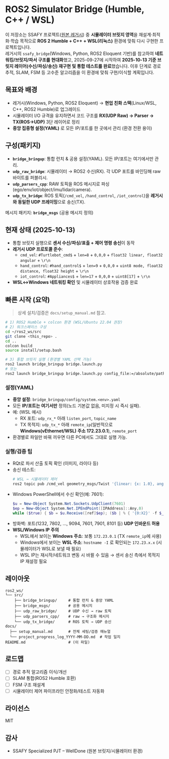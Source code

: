 # ROS2 Simulator Bridge (Humble, C++ / WSL)

이 저장소는 SSAFY 프로젝트([원본 레거시](https://github.com/RkaB8888/SSAFY-Specialized-PJT-WellDone.git)) 중 **시뮬레이터 브릿지 영역**을 재설계·최적화·학습 목적으로 **ROS 2 Humble + C++ + WSL(리눅스)** 환경에 맞춰 다시 구현한 프로젝트입니다.  
레거시의 `ssafy_bridge`(Windows, Python, ROS2 Eloquent 기반)를 참고하여 **네트워킹/브릿지/파서 구조를 현대화**했고, 2025-09-27에 시작하여 **2025-10-13 기준 브릿지 레이어(수신/파싱/송신) 재구현 및 통합 테스트를 완료**했습니다. 이후 단계로 경로추적, SLAM, FSM 등 고수준 알고리즘을 이 환경에 맞춰 구현/이식할 계획입니다.

## 목표와 배경
- 레거시(Windows, Python, ROS2 Eloquent) → **현업 친화 스택**(Linux/WSL, C++, ROS2 Humble)로 업그레이드
- 시뮬레이터 I/O 규격을 유지하면서 코드 구조를 **RX(UDP Raw) → Parser → TX(ROS→UDP)** 3단 레이어로 정리
- **중앙 집중형 설정(YAML)** 로 모든 IP/포트를 한 곳에서 관리 (환경 전환 용이)

## 구성(패키지)
- **`bridge_bringup`**: 통합 런치 & 공용 설정(YAML). 모든 IP/포트는 여기에서만 관리.
- **`udp_raw_bridge`**: 시뮬레이터 → ROS2 수신(RX). 각 UDP 포트를 바인딩해 raw 바이트를 퍼블리시.
- **`udp_parsers_cpp`**: RAW 토픽을 ROS 메시지로 파싱(ego/env/iot/object/imu/lidar/camera).
- **`udp_tx_bridge`**: ROS 토픽(`/cmd_vel`, `/hand_control`, `/iot_control`)을 **레거시와 동일한 UDP 프레이밍**으로 송신(TX).

메시지 패키지: **`bridge_msgs`** (공용 메시지 정의)

## 현재 상태 (2025-10-13)
- 통합 브릿지 실행으로 **센서 수신/파싱/표출 + 제어 명령 송신**이 동작
- **레거시 UDP 프로토콜 준수**:
  - `cmd_vel`: `#Turtlebot_cmd$` + `len=8` + `0,0,0` + `float32 linear, float32 angular` + `\r\n`
  - `hand_control`: `#hand_control$` + `len=9` + `0,0,0` + `uint8 mode, float32 distance, float32 height` + `\r\n`
  - `iot_control`: `#Appliances$` + `len=17` + `0,0,0` + `uint8[17]` + `\r\n`
- **WSL↔Windows 네트워킹 확인** 및 시뮬레이터 상호작용 검증 완료

## 빠른 시작 (요약)
> 상세 설치/검증은 `docs/setup_manual.md` 참고.

```bash
# 1) ROS2 Humble + colcon 환경 (WSL/Ubuntu 22.04 권장)
# 2) 워크스페이스 구성
cd ~/ros2_ws/src
git clone <this_repo> .
cd ..
colcon build
source install/setup.bash

# 3) 통합 브릿지 실행 (환경별 YAML 선택 가능)
ros2 launch bridge_bringup bridge.launch.py
# 또는
ros2 launch bridge_bringup bridge.launch.py config_file:=/absolute/path/to/system.<env>.yaml
```

### 설정(YAML)
- **중앙 설정**: `bridge_bringup/config/system.<env>.yaml`
- 모든 **IP/포트는 여기서만** 정의(노드 기본값 없음, 미지정 시 즉시 실패).
- 예: (WSL 예시)
  - RX 포트: `udp_rx_*` 아래 `listen_port`, `topic_name`
  - TX 목적지: `udp_tx_*` 아래 `remote_ip`(일반적으로 **Windows(vEthernet/WSL) 주소 172.23.0.1**), `remote_port`
- 환경별로 파일만 바꿔 끼우면 다른 PC에서도 그대로 실행 가능.

### 실행/검증 팁
- RQt로 파서 산출 토픽 확인 (이미지, 라이다 등)
- 송신 테스트:
  ```bash
  # WSL → 시뮬레이터 제어
  ros2 topic pub /cmd_vel geometry_msgs/Twist '{linear: {x: 1.0}, angular: {z: 0.0}}' -1
  ```
- Windows PowerShell에서 수신 확인(예: 7601):
  ```powershell
  $u = New-Object System.Net.Sockets.UdpClient(7601)
  $ep = New-Object System.Net.IPEndPoint([IPAddress]::Any,0)
  while ($true) { $b = $u.Receive([ref]$ep); ($b | % { '{0:X2}' -f $_ }) -join ' ' }
  ```
- 방화벽: 포트(1232, 7802, …, 9094, 7601, 7901, 8101 등) **UDP 인바운드 허용**
- **WSL/Windows IP 주의**  
  - WSL에서 보이는 **Windows 주소**: 보통 `172.23.0.1` (TX `remote_ip`에 사용)  
  - Windows에서 보이는 **WSL 주소**: `hostname -I` 로 확인되는 `172.23.x.x` (시뮬레이터가 WSL로 보낼 때 필요)  
  - WSL IP는 재시작/네트워크 변동 시 바뀔 수 있음 → 센서 송신 측에서 목적지 IP 재설정 필요

## 레이아웃
```
ros2_ws/
└── src/
    ├── bridge_bringup/     # 통합 런치 & 중앙 YAML
    ├── bridge_msgs/        # 공용 메시지
    ├── udp_raw_bridge/     # UDP 수신 → raw 토픽
    ├── udp_parsers_cpp/    # raw → 구조화 메시지
    └── udp_tx_bridge/      # ROS 토픽 → UDP 송신
docs/
  ├── setup_manual.md       # 전체 세팅/검증 매뉴얼
  └── project_progress_log_YYYY-MM-DD.md  # 작업 일지
README.md                   # (이 파일)
```

## 로드맵
- [ ] 경로 추적 알고리즘 이식/개선
- [ ] SLAM 통합(ROS2 Humble 호환)
- [ ] FSM 구조 재설계
- [ ] 시뮬레이터 제어 파이프라인 안정화/테스트 자동화

## 라이선스
MIT

## 감사
- SSAFY Specialized PJT – WellDone (원본 브릿지/시뮬레이터 환경)
